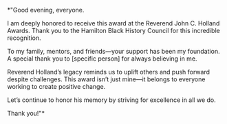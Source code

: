 *"Good evening, everyone.

I am deeply honored to receive this award at the Reverend John C. Holland Awards. Thank you to the Hamilton Black History Council for this incredible recognition.

To my family, mentors, and friends—your support has been my foundation. A special thank you to [specific person] for always believing in me.

Reverend Holland’s legacy reminds us to uplift others and push forward despite challenges. This award isn’t just mine—it belongs to everyone working to create positive change.

Let’s continue to honor his memory by striving for excellence in all we do.

Thank you!"*